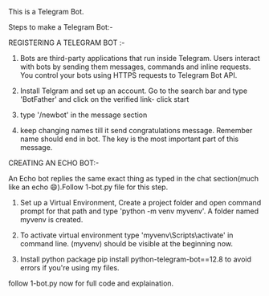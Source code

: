 This is a Telegram Bot.

Steps to make a Telegram Bot:-

REGISTERING A TELEGRAM BOT :- 
1. Bots are third-party applications that run inside Telegram. Users interact with bots by sending them messages, commands and inline requests. You control your bots using HTTPS requests to Telegram Bot API.

2. Install Telgram and set up an account. Go to the search bar and type 'BotFather' and click on the verified link- click start

3. type '/newbot' in the message section

4. keep changing names till it send congratulations message. Remember name should end in bot. The key is the most important part of this message.

CREATING AN ECHO BOT:-

An Echo bot replies the same exact thing as typed in the chat section(much like an echo 😄).Follow 1-bot.py file for this step.

1. Set up a Virtual Environment, Create a project folder and open command prompt for that path and type 'python -m venv myvenv'. A folder named myvenv is created.

2. To activate virtual environment type 'myvenv\Scripts\activate' in command line. (myvenv) should be visible at the beginning now.

3. Install python package pip install python-telegram-bot==12.8 to avoid errors if you're using my files.

follow 1-bot.py now for full code and explaination.
